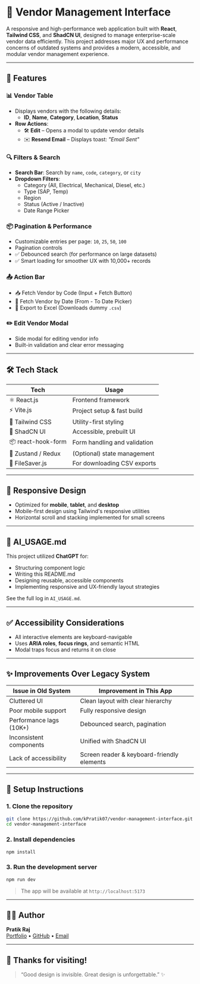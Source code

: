 # 🧾 Vendor Management Interface

A responsive and high-performance web application built with **React**, **Tailwind CSS**, and **ShadCN UI**, designed to manage enterprise-scale vendor data efficiently. This project addresses major UX and performance concerns of outdated systems and provides a modern, accessible, and modular vendor management experience.

---

## 🚀 Features

### 📊 Vendor Table
- Displays vendors with the following details:
  - **ID**, **Name**, **Category**, **Location**, **Status**
- **Row Actions**:
  - 🛠️ **Edit** – Opens a modal to update vendor details
  - ✉️ **Resend Email** – Displays toast: _"Email Sent"_

### 🔍 Filters & Search
- **Search Bar**: Search by `name`, `code`, `category`, or `city`
- **Dropdown Filters**:
  - Category (All, Electrical, Mechanical, Diesel, etc.)
  - Type (SAP, Temp)
  - Region
  - Status (Active / Inactive)
  - Date Range Picker

### 📦 Pagination & Performance
- Customizable entries per page: `10`, `25`, `50`, `100`
- Pagination controls
- ✅ Debounced search (for performance on large datasets)
- ✅ Smart loading for smoother UX with 10,000+ records

### 📤 Action Bar
- 📥 Fetch Vendor by Code (Input + Fetch Button)
- 📆 Fetch Vendor by Date (From - To Date Picker)
- 📄 Export to Excel (Downloads dummy `.csv`)

### ✏️ Edit Vendor Modal
- Side modal for editing vendor info
- Built-in validation and clear error messaging

---

## 🛠️ Tech Stack

| Tech               | Usage                        |
|--------------------|------------------------------|
| ⚛️ React.js        | Frontend framework            |
| ⚡ Vite.js          | Project setup & fast build    |
| 🎨 Tailwind CSS    | Utility-first styling         |
| 🧩 ShadCN UI       | Accessible, prebuilt UI       |
| 📦 react-hook-form | Form handling and validation |
| 🔄 Zustand / Redux | (Optional) state management  |
| 📁 FileSaver.js     | For downloading CSV exports   |

---

## 📱 Responsive Design

- Optimized for **mobile**, **tablet**, and **desktop**
- Mobile-first design using Tailwind's responsive utilities
- Horizontal scroll and stacking implemented for small screens

---

## 📄 AI_USAGE.md

This project utilized **ChatGPT** for:
- Structuring component logic
- Writing this README.md
- Designing reusable, accessible components
- Implementing responsive and UX-friendly layout strategies

See the full log in `AI_USAGE.md`.

---

## ✅ Accessibility Considerations

- All interactive elements are keyboard-navigable
- Uses **ARIA roles**, **focus rings**, and semantic HTML
- Modal traps focus and returns it on close

---

## ✨ Improvements Over Legacy System

| Issue in Old System     | Improvement in This App                    |
|--------------------------|--------------------------------------------|
| Cluttered UI             | Clean layout with clear hierarchy          |
| Poor mobile support      | Fully responsive design                    |
| Performance lags (10K+)  | Debounced search, pagination               |
| Inconsistent components  | Unified with ShadCN UI                     |
| Lack of accessibility    | Screen reader & keyboard-friendly elements |

---

## 🧰 Setup Instructions

### 1. Clone the repository
```bash
git clone https://github.com/kPratik07/vendor-management-interface.git
cd vendor-management-interface
```

### 2. Install dependencies
```bash
npm install
```

### 3. Run the development server
```bash
npm run dev
```

> The app will be available at `http://localhost:5173`

---

## 👨‍💻 Author

**Pratik Raj**  
[Portfolio](https://my-portfolio-kpratik0709.vercel.app/) • [GitHub](https://github.com/kPratik07) • [Email](mailto:kpratik071997@gmail.com)

---

## 🙏 Thanks for visiting!

> “Good design is invisible. Great design is unforgettable.” ✨
